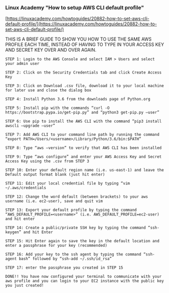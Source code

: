
### Linux Academy "How to setup AWS CLI default profile"

[https://linuxacademy.com/howtoguides/20882-how-to-set-aws-cli-default-profile/](https://linuxacademy.com/howtoguides/20882-how-to-set-aws-cli-default-profile/)


THIS IS A BRIEF GUIDE TO SHOW YOU HOW TO USE THE SAME AWS PROFILE EACH TIME, INSTEAD OF HAVING TO TYPE IN YOUR ACCESS KEY AND SECRET KEY OVER AND OVER AGAIN.
```
STEP 1: Login to the AWS Console and select IAM > Users and select your admin user

STEP 2: Click on the Security Credentials tab and click Create Access Key

STEP 3: Click on Download .csv file, download it to your local machine for later use and close the dialog box

STEP 4: Install Python 3.6 from the downloads page of Python.org

STEP 5: Install pip with the commands “curl -O https://bootstrap.pypa.io/get-pip.py” and “python3 get-pip.py –user”

STEP 6: Use pip to install the AWS CLI with the command “pip3 install awscli –upgrade –user”

STEP 7: Add AWS CLI to your command line path by running the command “export PATH=/Users/<username>/Library/Python/3.6/bin:$PATH”

STEP 8: Type “aws –version” to verify that AWS CLI has been installed

STEP 9: Type “aws configure” and enter your AWS Access Key and Secret Access Key using the .csv from STEP 3

STEP 10: Enter your default region name (i.e. us-east-1) and leave the Default output format blank (just hit enter)

STEP 11: Edit your local credential file by typing “vim ~/.aws/credentials

STEP 12: Change the word default (between brackets) to your aws username (i.e. ec2-user), save and quit vim

STEP 13: Export your default profile by typing the command “AWS_DEFAULT_PROFILE=<username>” (i.e. AWS_DEFAULT_PROFILE=ec2-user) and hit enter

STEP 14: Create a public/private SSH key by typing the command “ssh-keygen” and hit Enter

STEP 15: Hit Enter again to save the key in the default location and enter a passphrase for your key (recommended)

STEP 16: Add your key to the ssh agent by typing the command “ssh-agent bash” followed by “ssh-add ~/.ssh/id_rsa”

STEP 17: enter the passphrase you created in STEP 15

DONE!! You have now configured your terminal to communicate with your aws profile and you can login to your EC2 instance with the public key you just created!
```

